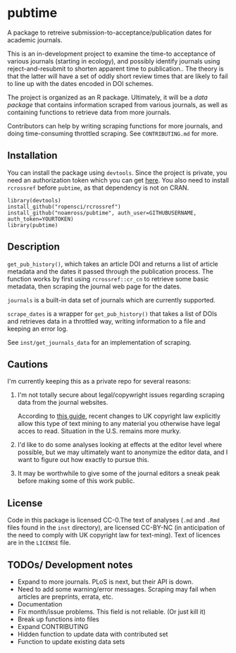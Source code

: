 # pubtime

A package to retreive submission-to-acceptance/publication dates for academic
journals.

This is an in-development project to examine the time-to acceptance of various
journals (starting in ecology), and possibly identify journals using reject-and-resubmit to shorten apparent time to publication..
The theory is that the latter will have a set of oddly short review times that
are likely to fail to line up with the dates encoded in DOI schemes.

The project is organized as an R package.  Ultimately, it will be a *data
package* that contains information scraped from various journals, as well
as containing functions to retrieve data from more journals.

Contributors can help by writing scraping functions for more journals, and doing
time-consuming throttled scraping. See `CONTRIBUTING.md` for more.

## Installation

You can install the package using `devtools`.  Since the project is private,
you need an authorization token which you can get 
[here](https://github.com/settings/tokens/new). You also need to install
`rcrossref` before `pubtime`, as that dependency is not on CRAN.
    
    library(devtools)
    install_github("ropensci/rcrossref")
    install_github("noamross/pubtime", auth_user=GITHUBUSERNAME, auth_token=YOURTOKEN)
    library(pubtime)

## Description

`get_pub_history()`, which takes an
article DOI and returns a list of article metadata and the dates it passed
through the publication process.  The function works by first using
`rcrossref::cr_cn` to retrieve some basic metadata, then scraping the journal
web page for the dates.

`journals` is a built-in data set of journals which are currently supported.

`scrape_dates` is a wrapper for `get_pub_history()` that takes a list of DOIs
and retrieves data in a throttled way, writing information to a file and keeping
an error log.

See `inst/get_journals_data` for an implementation of scraping.

## Cautions

I'm currently keeping this as a private repo for several reasons:

1.  I'm not totally secure about legal/copywright issues regarding scraping
    data from the journal websites.
    
    According to [this guide](https://www.gov.uk/government/uploads/system/uploads/attachment_data/file/315014/copyright-guidance-research.pdf), recent changes
    to UK copyright law explicitly allow this type of text mining to any
    material you otherwise have legal acces to read.  Situation in the U.S.
    remains more murky.
    
2.  I'd like to do some analyses looking at effects at the editor level where
    possible, but we may ultimately want to anonymize the editor data, and I
    want to figure out how exactly to pursue this.
    
3.  It may be worthwhile to give some of the journal editors a sneak peak before
    making some of this work public.

## License

Code in this package is licensed CC-0.The text of analyses (`.md` and `.Rmd` files
found in the `inst` directory), are licensed CC-BY-NC (in anticipation of the need
to comply with UK copyright law for text-ming). Text of licences are in
the `LICENSE` file. 

## TODOs/ Development notes

-   Expand to more journals.  PLoS is next, but their API is down.
-   Need to add some warning/error messages.  Scraping may fail when articles are
    preprints, errata, etc.
-   Documentation
-   Fix month/issue problems.  This field is not reliable. (Or just kill it)
-   Break up functions into files
-   Expand CONTRIBUTING
-   Hidden function to update data with contributed set
-   Function to update existing data sets
    

    
